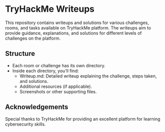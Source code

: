 # TryHackMe Writeups

This repository contains writeups and solutions for various challenges, rooms, and tasks available on TryHackMe platform. The writeups aim to provide guidance, explanations, and solutions for different levels of challenges on the platform.

## Structure

- Each room or challenge has its own directory.
- Inside each directory, you'll find:
  - Writeup.md: Detailed writeup explaining the challenge, steps taken, and solutions.
  - Additional resources (if applicable).
  - Screenshots or other supporting files.
  
## Acknowledgements

Special thanks to TryHackMe for providing an excellent platform for learning cybersecurity skills.
